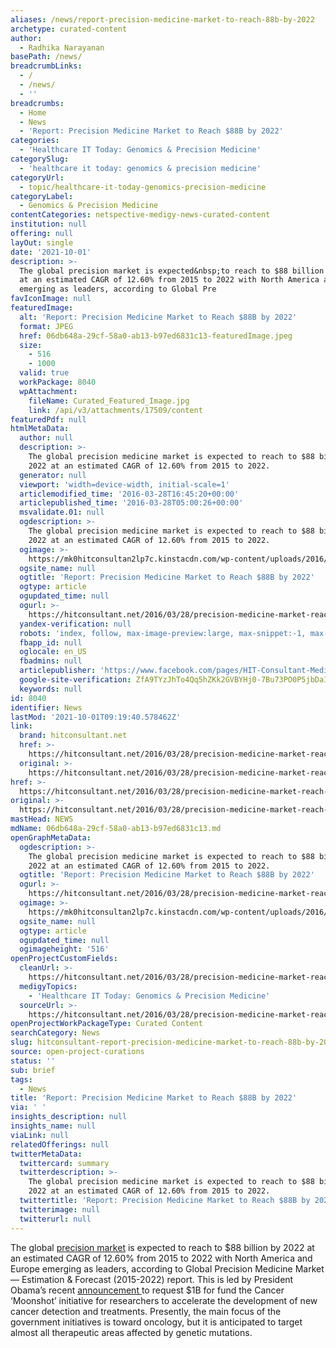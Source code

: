 ```yaml
---
aliases: /news/report-precision-medicine-market-to-reach-88b-by-2022
archetype: curated-content
author:
  - Radhika Narayanan
basePath: /news/
breadcrumbLinks:
  - /
  - /news/
  - ''
breadcrumbs:
  - Home
  - News
  - 'Report: Precision Medicine Market to Reach $88B by 2022'
categories:
  - 'Healthcare IT Today: Genomics & Precision Medicine'
categorySlug:
  - 'healthcare it today: genomics & precision medicine'
categoryUrl:
  - topic/healthcare-it-today-genomics-precision-medicine
categoryLabel:
  - Genomics & Precision Medicine
contentCategories: netspective-medigy-news-curated-content
institution: null
offering: null
layOut: single
date: '2021-10-01'
description: >-
  The global precision market is expected&nbsp;to reach to $88 billion by 2022
  at an estimated CAGR of 12.60% from 2015 to 2022 with North America and Europe
  emerging as leaders, according to Global Pre
favIconImage: null
featuredImage:
  alt: 'Report: Precision Medicine Market to Reach $88B by 2022'
  format: JPEG
  href: 06db648a-29cf-58a0-ab13-b97ed6831c13-featuredImage.jpeg
  size:
    - 516
    - 1000
  valid: true
  workPackage: 8040
  wpAttachment:
    fileName: Curated_Featured_Image.jpg
    link: /api/v3/attachments/17509/content
featuredPdf: null
htmlMetaData:
  author: null
  description: >-
    The global precision medicine market is expected to reach to $88 billion by
    2022 at an estimated CAGR of 12.60% from 2015 to 2022.
  generator: null
  viewport: 'width=device-width, initial-scale=1'
  articlemodified_time: '2016-03-28T16:45:20+00:00'
  articlepublished_time: '2016-03-28T05:00:26+00:00'
  msvalidate.01: null
  ogdescription: >-
    The global precision medicine market is expected to reach to $88 billion by
    2022 at an estimated CAGR of 12.60% from 2015 to 2022.
  ogimage: >-
    https://mk0hitconsultan2lp7c.kinstacdn.com/wp-content/uploads/2016/03/wh_precision_medicine.jpg
  ogsite_name: null
  ogtitle: 'Report: Precision Medicine Market to Reach $88B by 2022'
  ogtype: article
  ogupdated_time: null
  ogurl: >-
    https://hitconsultant.net/2016/03/28/precision-medicine-market-reach-88b-2022/
  yandex-verification: null
  robots: 'index, follow, max-image-preview:large, max-snippet:-1, max-video-preview:-1'
  fbapp_id: null
  oglocale: en_US
  fbadmins: null
  articlepublisher: 'https://www.facebook.com/pages/HIT-Consultant-Media/302199219847409'
  google-site-verification: ZfA9TYzJhTo4Qq5hZKk2GVBYHj0-7Bu73PO0P5jbDaI
  keywords: null
id: 8040
identifier: News
lastMod: '2021-10-01T09:19:40.578462Z'
link:
  brand: hitconsultant.net
  href: >-
    https://hitconsultant.net/2016/03/28/precision-medicine-market-reach-88b-2022/#.YVbRmJrMJPY
  original: >-
    https://hitconsultant.net/2016/03/28/precision-medicine-market-reach-88b-2022/#.YVbRmJrMJPY
href: >-
  https://hitconsultant.net/2016/03/28/precision-medicine-market-reach-88b-2022/#.YVbRmJrMJPY
original: >-
  https://hitconsultant.net/2016/03/28/precision-medicine-market-reach-88b-2022/#.YVbRmJrMJPY
mastHead: NEWS
mdName: 06db648a-29cf-58a0-ab13-b97ed6831c13.md
openGraphMetaData:
  ogdescription: >-
    The global precision medicine market is expected to reach to $88 billion by
    2022 at an estimated CAGR of 12.60% from 2015 to 2022.
  ogtitle: 'Report: Precision Medicine Market to Reach $88B by 2022'
  ogurl: >-
    https://hitconsultant.net/2016/03/28/precision-medicine-market-reach-88b-2022/
  ogimage: >-
    https://mk0hitconsultan2lp7c.kinstacdn.com/wp-content/uploads/2016/03/wh_precision_medicine.jpg
  ogsite_name: null
  ogtype: article
  ogupdated_time: null
  ogimageheight: '516'
openProjectCustomFields:
  cleanUrl: >-
    https://hitconsultant.net/2016/03/28/precision-medicine-market-reach-88b-2022/#.YVbRmJrMJPY
  medigyTopics:
    - 'Healthcare IT Today: Genomics & Precision Medicine'
  sourceUrl: >-
    https://hitconsultant.net/2016/03/28/precision-medicine-market-reach-88b-2022/#.YVbRmJrMJPY
openProjectWorkPackageType: Curated Content
searchCategory: News
slug: hitconsultant-report-precision-medicine-market-to-reach-88b-by-2022
source: open-project-curations
status: ''
sub: brief
tags:
  - News
title: 'Report: Precision Medicine Market to Reach $88B by 2022'
via: ' '
insights_description: null
insights_name: null
viaLink: null
relatedOfferings: null
twitterMetaData:
  twittercard: summary
  twitterdescription: >-
    The global precision medicine market is expected to reach to $88 billion by
    2022 at an estimated CAGR of 12.60% from 2015 to 2022.
  twittertitle: 'Report: Precision Medicine Market to Reach $88B by 2022'
  twitterimage: null
  twitterurl: null
---
```

<p>The global <a href="https://hitconsultant.net/tag/precision-medicine/">precision market</a> is expected&nbsp;to reach to $88 billion by 2022 at an estimated CAGR of 12.60% from 2015 to 2022 with North America and Europe emerging as leaders, according to Global Precision Medicine Market — Estimation &amp; Forecast (2015-2022) report. This is led by President Obama’s recent <a href="https://hitconsultant.net/2016/02/03/31699/">announcement </a>to request $1B for fund the Cancer ‘Moonshot’ initiative&nbsp;for researchers to accelerate the development of new cancer detection and treatments.&nbsp;Presently, the main focus of the government initiatives is toward oncology, but it is anticipated to target almost all therapeutic areas affected by genetic mutations.</p>